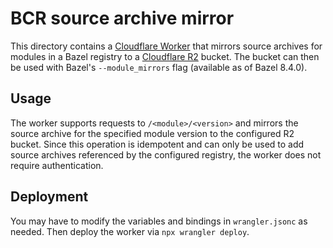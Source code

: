 # BCR source archive mirror

This directory contains a [Cloudflare Worker](https://developers.cloudflare.com/workers/) that mirrors source archives for modules in a Bazel registry to a [Cloudflare R2](https://developers.cloudflare.com/r2/) bucket.
The bucket can then be used with Bazel's `--module_mirrors` flag (available as of Bazel 8.4.0).

## Usage

The worker supports requests to `/<module>/<version>` and mirrors the source archive for the specified module version to the configured R2 bucket.
Since this operation is idempotent and can only be used to add source archives referenced by the configured registry, the worker does not require authentication.

## Deployment

You may have to modify the variables and bindings in `wrangler.jsonc` as needed. Then deploy the worker via `npx wrangler deploy`.
